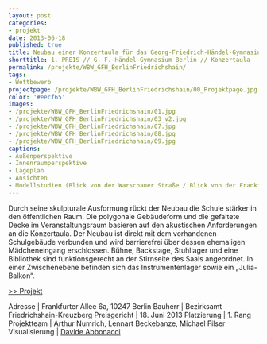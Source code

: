 ```yaml
---
layout: post
categories:
- projekt
date: 2013-06-18
published: true
title: Neubau einer Konzertaula für das Georg-Friedrich-Händel-Gymnasium in Berlin Friedrichshain
shorttitle: 1. PREIS // G.-F.-Händel-Gymnasium Berlin // Konzertaula
permalink: /projekte/WBW_GFH_BerlinFriedrichshain/
tags: 
- Wettbewerb
projectpage: /projekte/WBW_GFH_BerlinFriedrichshain/00_Projektpage.jpg 
color: '#eecf65'
images:
- /projekte/WBW_GFH_BerlinFriedrichshain/01.jpg
- /projekte/WBW_GFH_BerlinFriedrichshain/03_v2.jpg
- /projekte/WBW_GFH_BerlinFriedrichshain/07.jpg
- /projekte/WBW_GFH_BerlinFriedrichshain/08.jpg
- /projekte/WBW_GFH_BerlinFriedrichshain/09.jpg
captions:
- Außenperspektive
- Innenraumperspektive
- Lageplan
- Ansichten
- Modellstudien (Blick von der Warschauer Straße / Blick von der Frankfurter-Allee) // Schnitte Konzertsaal
---
```

Durch seine skulpturale Ausformung rückt der Neubau die Schule stärker in den öffentlichen Raum. Die polygonale Gebäudeform und die gefaltete Decke im Veranstaltungsraum basieren auf den akustischen Anforderungen an die Konzertaula. Der Neubau ist direkt mit dem vorhandenen Schulgebäude verbunden und wird barrierefrei über dessen ehemaligen Mädcheneingang erschlossen. Bühne, Backstage, Stuhllager und eine Bibliothek sind funktionsgerecht an der Stirnseite des Saals angeordnet. In einer Zwischen­ebene befinden sich das Instrumentenlager sowie ein „Julia-Balkon“.

[\>> Projekt](../projekte/GFH_BerlinFriedrichshain/)

Adresse			    |	Frankfurter Allee 6a, 10247 Berlin 
Bauherr			    |	Bezirksamt Friedrichshain-Kreuzberg 
Preisgericht	    |	18. Juni 2013
Platzierung		    |	1. Rang 
Projektteam		    |	Arthur Numrich, Lennart Beckebanze, Michael Filser
Visualisierung     	|	[Davide Abbonacci](http://www.abbonacci.com)